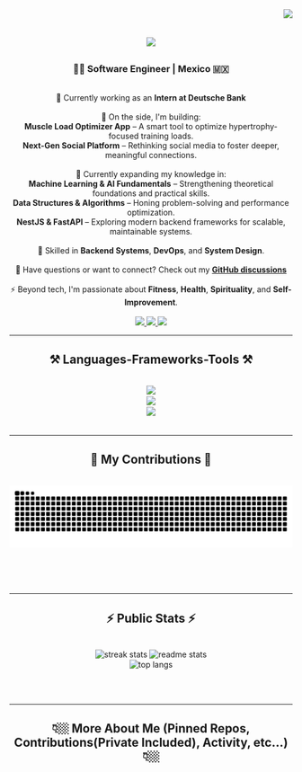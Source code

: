 <img align="right" src="https://visitor-badge.laobi.icu/badge?page_id=Aram32mm.Aram32mm" />

<h1 align="center">
    <img src="https://readme-typing-svg.herokuapp.com/?font=Righteous&size=35&center=true&vCenter=true&width=500&height=70&duration=4000&lines=👁️+👄+👁;Hi+There!+😁;+I'm+Aram!+🕴🏻;Welcome+to+my+Git+🤓" />
</h1>

<h3 align="center"> 👨‍💻 Software Engineer | Mexico 🇲🇽 </h3>

<br/>

<div align="center">
    🔭 Currently working as an <strong>Intern at Deutsche Bank</strong><br>
    <br>
    🚧 On the side, I'm building:<br>
    <strong>Muscle Load Optimizer App</strong> – A smart tool to optimize hypertrophy-focused training loads.<br>
    <strong>Next-Gen Social Platform</strong> – Rethinking social media to foster deeper, meaningful connections.<br>
    <br>
    🌱 Currently expanding my knowledge in:<br>
    <strong>Machine Learning & AI Fundamentals</strong> – Strengthening theoretical foundations and practical skills.<br>
    <strong>Data Structures & Algorithms</strong> – Honing problem-solving and performance optimization.<br>
    <strong>NestJS & FastAPI</strong> – Exploring modern backend frameworks for scalable, maintainable systems.<br>
    <br>
    🔧 Skilled in <strong>Backend Systems</strong>, <strong>DevOps</strong>, and <strong>System Design</strong>.<br>
    <br>
    💬 Have questions or want to connect? Check out my <a href="https://github.com/Aram32mm/Aram32mm/issues"><strong>GitHub discussions</strong></a><br>
    <br>
    ⚡ Beyond tech, I'm passionate about <strong>Fitness</strong>, <strong>Health</strong>, <strong>Spirituality</strong>, and <strong>Self-Improvement</strong>.<br>
    <br>
</div>


<div align="center"> 
  <a href="mailto:jose.aram.mendez@gmail.com">
    <img src="https://img.shields.io/badge/Gmail-333333?style=for-the-badge&logo=gmail&logoColor=red" />
  </a>
  <a href="https://www.linkedin.com/in/aram-mendez/" target="_blank">
    <img src="https://img.shields.io/badge/LinkedIn-0077B5?style=for-the-badge&logo=linkedin&logoColor=white" target="_blank" />
  </a>
  <a href="https://miscompetenciastec21.tec.mx/elumen/portfolio/NQmaXkEUa0Jhm6jpG" target="_blank">
     <img src="https://img.shields.io/badge/Portfolio-FF5722?style=for-the-badge&logo=sqlite&logoColor=white" target="_blank" /> <!-- sqlite, safari, google-chrome are other good icon options -->
  </a>
</div>

 <hr/>
 
<h2 align="center">⚒️ Languages-Frameworks-Tools ⚒️</h2>
<br/>
<div align="center">
    <img src="https://skillicons.dev/icons?i=cpp,py,java,ts,js,html,css,rust,swift,go,matlab,r" /><br>
    <img src="https://skillicons.dev/icons?i=django,express,flask,fastapi,spring,nestjs,nextjs,react,vue,nuxtjs" /><br>
    <img src="https://skillicons.dev/icons?i=nodejs,aws,azure,gcp,git,docker,kubernetes,rabbitmq" /><br>
</div>

<br/>
<hr/>

<div align="center">
  <h2>🐍 My Contributions 🐍</h2>
  <br>
  <img alt="snake eating my contributions" src="https://raw.githubusercontent.com/Aram32mm/Aram32mm/output/github-contribution-grid-snake.svg" />
  
  <br/><br/><br/>
</div>

<hr/>

<h2 align="center">⚡ Public Stats ⚡</h2>
<br>
<div align=center>
  <img width=390 src="https://streak-stats.demolab.com/?user=Aram32mm&theme=react&border_radius=10" alt="streak stats"/>
  <img width=390 src="https://github-readme-stats.vercel.app/api?username=Aram32mm&show_icons=true&theme=react&rank_icon=github&border_radius=10" alt="readme stats" />
  <br/>
  <img width=325 align="center" src="https://github-readme-stats.vercel.app/api/top-langs/?username=Aram32mm&hide=HTML&langs_count=8&layout=compact&theme=react&border_radius=10&size_weight=0.5&count_weight=0.5&exclude_repo=github-readme-stats" alt="top langs" />
</div>

<br/><br/>

<hr/>
<h2 align="center">👇🏼 More About Me (Pinned Repos, Contributions(Private Included), Activity, etc...) 👇🏼</h2>
